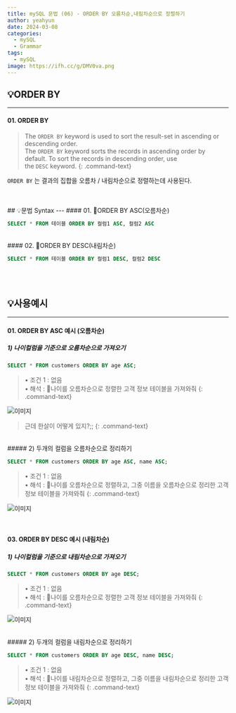 ```yaml
---
title: mySQL 문법 (06) - ORDER BY 오름차순,내림차순으로 정렬하기
author: yeahyun
date: 2024-03-08
categories:
  - mySQL
  - Grammarㅤ
tags:
  - mySQL
image: https://ifh.cc/g/DMV0va.png
---
```

## 💡ORDER BY
---
#### 01. ORDER BY

>The `ORDER BY` keyword is used to sort the result-set in ascending or descending order.   
>The `ORDER BY` keyword sorts the records in ascending order by default. To sort the records in descending order, use the `DESC` keyword.
{: .command-text}

`ORDER BY` 는 결과의 집합을 오름차 / 내림차순으로 정렬하는데 사용된다.

<br>
<br>
## 💡문법 Syntax
---
#### 01. ORDER BY ASC(오름차순)

```sql
SELECT * FROM 테이블 ORDER BY 컬럼1 ASC, 컬럼2 ASC
```

<br>
#### 02. ORDER BY DESC(내림차순)

```sql
SELECT * FROM 테이블 ORDER BY 컬럼1 DESC, 컬럼2 DESC
```


<br>
<br>

## 💡사용예시
---
#### 01. ORDER BY ASC 예시 (오름차순)

##### 1) 나이컬럼을 기준으로 오름차순으로 가져오기

```sql
SELECT * FROM customers ORDER BY age ASC;
```

>• 조건 1 : 없음  
>• 해석 : 나이를 오름차순으로 정렬한 고객 정보 테이블을 가져와줘
{: .command-text}

![이미지](https://ifh.cc/g/TjRLFb.png)

>근데 한살이 어떻게 있지?;;
{: .command-text}

<br>
##### 2) 두개의 컬럼을 오름차순으로 정리하기

```sql
SELECT * FROM customers ORDER BY age ASC, name ASC;
```

>• 조건 1 : 없음  
>• 해석 : 나이를 오름차순으로 정렬하고, 그중 이름을 오름차순으로 정리한 고객 정보 테이블을 가져와줘
{: .command-text}

![이미지](https://ifh.cc/g/y1aNgH.png)

<br>

#### 03. ORDER BY DESC 예시 (내림차순)

##### 1) 나이컬럼을 기준으로 내림차순으로 가져오기

```sql
SELECT * FROM customers ORDER BY age DESC;
```

>• 조건 1 : 없음  
>• 해석 : 나이를 오름차순으로 정렬한 고객 정보 테이블을 가져와줘
{: .command-text}

![이미지](https://ifh.cc/g/AaRXzJ.png)

<br>
##### 2) 두개의 컬럼을 내림차순으로 정리하기

```sql
SELECT * FROM customers ORDER BY age DESC, name DESC;
```

>• 조건 1 : 없음  
>• 해석 : 나이를 내림차순으로 정렬하고, 그중 이름을 내림차순으로 정리한 고객 정보 테이블을 가져와줘
{: .command-text}

![이미지](https://ifh.cc/g/C7GvoK.png)